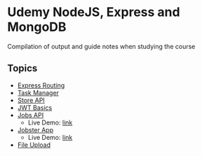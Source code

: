 # Udemy NodeJS, Express and MongoDB

Compilation of output and guide notes when studying the course

## Topics
- [Express Routing](/nodejs-express-routing)
- [Task Manager](/03-task-manager)
- [Store API](/04-store-api)
- [JWT Basics](/05-jwt-basics)
- [Jobs API](/06-jobs-api)
    - Live Demo: [link](https://rickalburo-jobs-api.herokuapp.com/)
- [Jobster App](/06.5-jobster-app)
    - Live Demo: [link](https://rickalburo-jobster-app.herokuapp.com/landing)
- [File Upload](/07-file-upload)